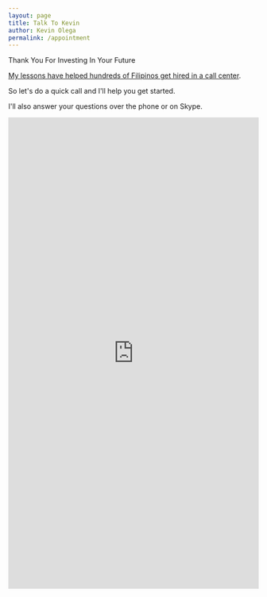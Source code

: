 ```yaml
---
layout: page
title: Talk To Kevin
author: Kevin Olega
permalink: /appointment
---
```

Thank You For Investing In Your Future

[My lessons have helped hundreds of Filipinos get hired in a call center](https://callcentertrainingtips.com/testimonials).

So let's do a quick call and I'll help you get started.

I'll also answer your questions over the phone or on Skype.

<!-- Calendly inline widget begin -->
<iframe src="https://calendly.com/callcentertrainingtips/30min" width="100%" height="950" scrolling="no" frameborder="0"></iframe>
<!-- Calendly inline widget end -->